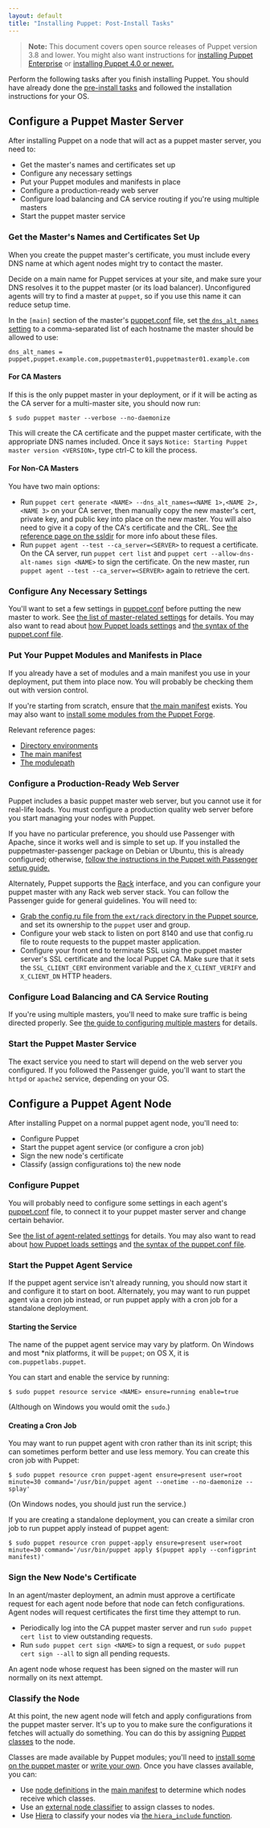```yaml
---
layout: default
title: "Installing Puppet: Post-Install Tasks"
---
```


[peinstall]: {{pe}}/install_basic.html
[hiera_include]: {{hiera}}/puppet.html#assigning-classes-to-nodes-with-hiera-hierainclude
[hiera]: {{hiera}}/
[puppet.conf]: ./config_file_main.html
[dns_alt_names]: ./configuration.html#dnsaltnames
[about_settings]: ./config_about_settings.html
[manifest]: ./dirs_manifest.html
[install_modules]: ./modules_installing.html
[directory environments]: ./environments.html
[modulepath]: ./dirs_modulepath.html
[rack]: http://rack.github.io/
[multi_masters]: /guides/scaling_multiple_masters.html
[puppet classes]: ./lang_classes.html
[modules_fundamentals]: ./modules_fundamentals.html
[node definitions]: ./lang_node_definitions.html
[external node classifier]: /guides/external_nodes.html
[ssldir]: ./dirs_ssldir.html
[install-latest]: /puppet/latest/reference/install_pre.html

> **Note:** This document covers open source releases of Puppet version 3.8 and lower. You might also want instructions for [installing Puppet Enterprise][peinstall] or [installing Puppet 4.0 or newer.][install-latest]

Perform the following tasks after you finish installing Puppet. You should have already done the [pre-install tasks](./pre_install.html) and followed the installation instructions for your OS.

Configure a Puppet Master Server
-----

After installing Puppet on a node that will act as a puppet master server, you need to:

* Get the master's names and certificates set up
* Configure any necessary settings
* Put your Puppet modules and manifests in place
* Configure a production-ready web server
* Configure load balancing and CA service routing if you're using multiple masters
* Start the puppet master service

### Get the Master's Names and Certificates Set Up

When you create the puppet master's certificate, you must include every DNS name at which agent nodes might try to contact the master.

Decide on a main name for Puppet services at your site, and make sure your DNS resolves it to the puppet master (or its load balancer). Unconfigured agents will try to find a master at `puppet`, so if you use this name it can reduce setup time.

In the `[main]` section of the master's [puppet.conf][] file, set [the `dns_alt_names` setting][dns_alt_names] to a comma-separated list of each hostname the master should be allowed to use:

    dns_alt_names = puppet,puppet.example.com,puppetmaster01,puppetmaster01.example.com

#### For CA Masters

If this is the only puppet master in your deployment, or if it will be acting as the CA server for a multi-master site, you should now run:

    $ sudo puppet master --verbose --no-daemonize

This will create the CA certificate and the puppet master certificate, with the appropriate DNS names included. Once it says `Notice: Starting Puppet master version <VERSION>`, type ctrl-C to kill the process.

#### For Non-CA Masters

You have two main options:

* Run `puppet cert generate <NAME> --dns_alt_names=<NAME 1>,<NAME 2>,<NAME 3>` on your CA server, then manually copy the new master's cert, private key, and public key into place on the new master. You will also need to give it a copy of the CA's certificate and the CRL. See [the reference page on the ssldir][ssldir] for more info about these files.
* Run `puppet agent --test --ca_server=<SERVER>` to request a certificate. On the CA server, run `puppet cert list` and `puppet cert --allow-dns-alt-names sign <NAME>` to sign the certificate. On the new master, run `puppet agent --test --ca_server=<SERVER>` again to retrieve the cert.

### Configure Any Necessary Settings

You'll want to set a few settings in [puppet.conf][] before putting the new master to work. See [the list of master-related settings][master_settings] for details. You may also want to read about [how Puppet loads settings][about_settings] and [the syntax of the puppet.conf file][puppet.conf].

[master_settings]: ./config_important_settings.html#settings-for-puppet-master-servers

### Put Your Puppet Modules and Manifests in Place

If you already have a set of modules and a main manifest you use in your deployment, put them into place now. You will probably be checking them out with version control.

If you're starting from scratch, ensure that [the main manifest][manifest] exists. You may also want to [install some modules from the Puppet Forge][install_modules].

Relevant reference pages:

* [Directory environments][]
* [The main manifest][manifest]
* [The modulepath][modulepath]


### Configure a Production-Ready Web Server

Puppet includes a basic puppet master web server, but you cannot use it for real-life loads. You must configure a production quality web server before you start managing your nodes with Puppet.

If you have no particular preference, you should use Passenger with Apache, since it works well and is simple to set up. If you installed the puppetmaster-passenger package on Debian or Ubuntu, this is already configured; otherwise, [follow the instructions in the Puppet with Passenger setup guide.](/guides/passenger.html)

Alternately, Puppet supports the [Rack][] interface, and you can configure your puppet master with any Rack web server stack. You can follow the Passenger guide for general guidelines. You will need to:

* [Grab the config.ru file from the `ext/rack` directory in the Puppet source][ext_rack], and set its ownership to the `puppet` user and group.
* Configure your web stack to listen on port 8140 and use that config.ru file to route requests to the puppet master application.
* Configure your front end to terminate SSL using the puppet master server's SSL certificate and the local Puppet CA. Make sure that it sets the `SSL_CLIENT_CERT` environment variable and the `X_CLIENT_VERIFY` and `X_CLIENT_DN` HTTP headers.

[ext_rack]: https://github.com/puppetlabs/puppet/tree/master/ext/rack

### Configure Load Balancing and CA Service Routing

If you're using multiple masters, you'll need to make sure traffic is being directed properly. See [the guide to configuring multiple masters][multi_masters] for details.

### Start the Puppet Master Service

The exact service you need to start will depend on the web server you configured. If you followed the Passenger guide, you'll want to start the `httpd` or `apache2` service, depending on your OS.






Configure a Puppet Agent Node
-----

After installing Puppet on a normal puppet agent node, you'll need to:

* Configure Puppet
* Start the puppet agent service (or configure a cron job)
* Sign the new node's certificate
* Classify (assign configurations to) the new node


### Configure Puppet

You will probably need to configure some settings in each agent's [puppet.conf][] file, to connect it to your puppet master server and change certain behavior.

See [the list of agent-related settings][agent_settings] for details. You may also want to read about [how Puppet loads settings][about_settings] and [the syntax of the puppet.conf file][puppet.conf].

[agent_settings]: ./config_important_settings.html#settings-for-agents-all-nodes


### Start the Puppet Agent Service

If the puppet agent service isn't already running, you should now start it and configure it to start on boot. Alternately, you may want to run puppet agent via a cron job instead, or run puppet apply with a cron job for a standalone deployment.

#### Starting the Service

The name of the puppet agent service may vary by platform. On Windows and most \*nix platforms, it will be `puppet`; on OS X, it is `com.puppetlabs.puppet`.

You can start and enable the service by running:

    $ sudo puppet resource service <NAME> ensure=running enable=true

(Although on Windows you would omit the `sudo`.)

#### Creating a Cron Job

You may want to run puppet agent with cron rather than its init script; this can sometimes perform better and use less memory. You can create this cron job with Puppet:

    $ sudo puppet resource cron puppet-agent ensure=present user=root minute=30 command='/usr/bin/puppet agent --onetime --no-daemonize --splay'

(On Windows nodes, you should just run the service.)

If you are creating a standalone deployment, you can create a similar cron job to run puppet apply instead of puppet agent:

    $ sudo puppet resource cron puppet-apply ensure=present user=root minute=30 command='/usr/bin/puppet apply $(puppet apply --configprint manifest)'


### Sign the New Node's Certificate

In an agent/master deployment, an admin must approve a certificate request for each agent node before that node can fetch configurations. Agent nodes will request certificates the first time they attempt to run.

* Periodically log into the CA puppet master server and run `sudo puppet cert list` to view outstanding requests.
* Run `sudo puppet cert sign <NAME>` to sign a request, or `sudo puppet cert sign --all` to sign all pending requests.

An agent node whose request has been signed on the master will run normally on its next attempt.

### Classify the Node

At this point, the new agent node will fetch and apply configurations from the puppet master server. It's up to you to make sure the configurations it fetches will actually do something. You can do this by assigning [Puppet classes][] to the node.

Classes are made available by Puppet modules; you'll need to [install some on the puppet master][install_modules] or [write your own][modules_fundamentals]. Once you have classes available, you can:

* Use [node definitions][] in the [main manifest][manifest] to determine which nodes receive which classes.
* Use an [external node classifier][] to assign classes to nodes.
* Use [Hiera][] to classify your nodes via [the `hiera_include` function][hiera_include].

